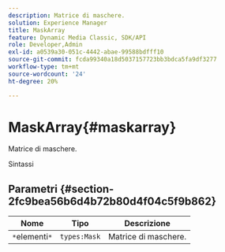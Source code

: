 ```yaml
---
description: Matrice di maschere.
solution: Experience Manager
title: MaskArray
feature: Dynamic Media Classic, SDK/API
role: Developer,Admin
exl-id: a0539a30-051c-4442-abae-99588bdfff10
source-git-commit: fcda99340a18d5037157723bb3bdca5fa9df3277
workflow-type: tm+mt
source-wordcount: '24'
ht-degree: 20%

---
```


# MaskArray{#maskarray}

Matrice di maschere.

Sintassi

## Parametri {#section-2fc9bea56b6d4b72b80d4f04c5f9b862}

| Nome | Tipo | Descrizione |
|---|---|---|
| `*`elementi`*` | `types:Mask` | Matrice di maschere. |
